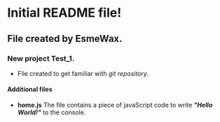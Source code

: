 # Initial **README** file!
## File created by **EsmeWax**.
### New project **Test_1**.

  - File created to get familiar with *git repository*. 

#### Additional files
 - **home.js**
The file contains a piece of javaScript code to write ***"Hello World!"*** to the console.
